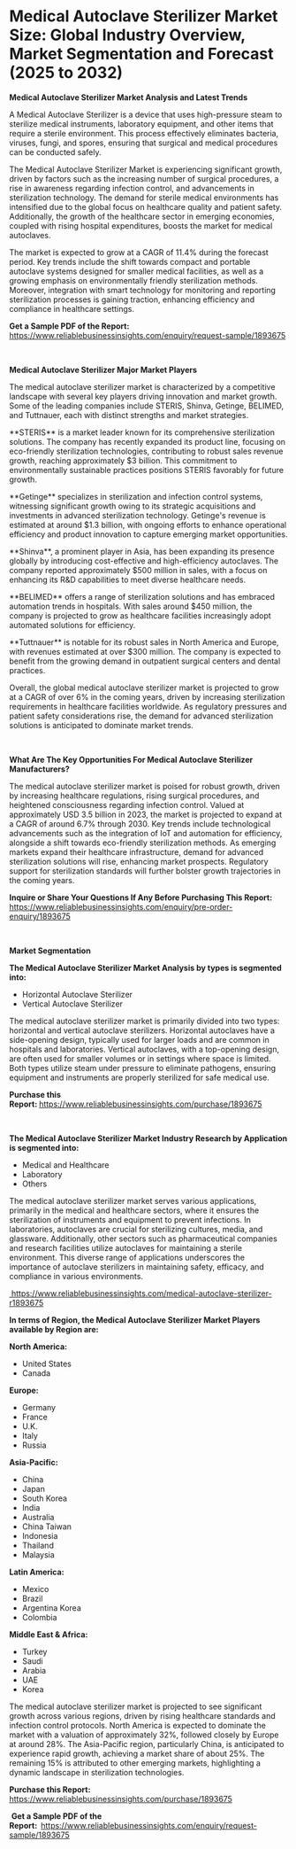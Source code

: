 <p><h1>Medical Autoclave Sterilizer Market Size: Global Industry Overview, Market Segmentation and Forecast (2025 to 2032)</h1></p><p><strong>Medical Autoclave Sterilizer Market Analysis and Latest Trends</strong></p>
<p><p>A Medical Autoclave Sterilizer is a device that uses high-pressure steam to sterilize medical instruments, laboratory equipment, and other items that require a sterile environment. This process effectively eliminates bacteria, viruses, fungi, and spores, ensuring that surgical and medical procedures can be conducted safely.</p><p>The Medical Autoclave Sterilizer Market is experiencing significant growth, driven by factors such as the increasing number of surgical procedures, a rise in awareness regarding infection control, and advancements in sterilization technology. The demand for sterile medical environments has intensified due to the global focus on healthcare quality and patient safety. Additionally, the growth of the healthcare sector in emerging economies, coupled with rising hospital expenditures, boosts the market for medical autoclaves.</p><p>The market is expected to grow at a CAGR of 11.4% during the forecast period. Key trends include the shift towards compact and portable autoclave systems designed for smaller medical facilities, as well as a growing emphasis on environmentally friendly sterilization methods. Moreover, integration with smart technology for monitoring and reporting sterilization processes is gaining traction, enhancing efficiency and compliance in healthcare settings.</p></p>
<p><strong>Get a Sample PDF of the Report:&nbsp;</strong> <a href="https://www.reliablebusinessinsights.com/enquiry/request-sample/1893675?utm_campaign=3058&utm_medium=2&utm_source=Github&utm_content=ia&utm_term=13042025&utm_id=medical-autoclave-sterilizer">https://www.reliablebusinessinsights.com/enquiry/request-sample/1893675</a></p>
<p>&nbsp;</p>
<p><strong>Medical Autoclave Sterilizer Major Market Players</strong></p>
<p><p>The medical autoclave sterilizer market is characterized by a competitive landscape with several key players driving innovation and market growth. Some of the leading companies include STERIS, Shinva, Getinge, BELIMED, and Tuttnauer, each with distinct strengths and market strategies.</p><p>**STERIS** is a market leader known for its comprehensive sterilization solutions. The company has recently expanded its product line, focusing on eco-friendly sterilization technologies, contributing to robust sales revenue growth, reaching approximately $3 billion. This commitment to environmentally sustainable practices positions STERIS favorably for future growth.</p><p>**Getinge** specializes in sterilization and infection control systems, witnessing significant growth owing to its strategic acquisitions and investments in advanced sterilization technology. Getinge's revenue is estimated at around $1.3 billion, with ongoing efforts to enhance operational efficiency and product innovation to capture emerging market opportunities.</p><p>**Shinva**, a prominent player in Asia, has been expanding its presence globally by introducing cost-effective and high-efficiency autoclaves. The company reported approximately $500 million in sales, with a focus on enhancing its R&D capabilities to meet diverse healthcare needs.</p><p>**BELIMED** offers a range of sterilization solutions and has embraced automation trends in hospitals. With sales around $450 million, the company is projected to grow as healthcare facilities increasingly adopt automated solutions for efficiency.</p><p>**Tuttnauer** is notable for its robust sales in North America and Europe, with revenues estimated at over $300 million. The company is expected to benefit from the growing demand in outpatient surgical centers and dental practices.</p><p>Overall, the global medical autoclave sterilizer market is projected to grow at a CAGR of over 6% in the coming years, driven by increasing sterilization requirements in healthcare facilities worldwide. As regulatory pressures and patient safety considerations rise, the demand for advanced sterilization solutions is anticipated to dominate market trends.</p></p>
<p>&nbsp;</p>
<p><strong>What Are The Key Opportunities For Medical Autoclave Sterilizer Manufacturers?</strong></p>
<p><p>The medical autoclave sterilizer market is poised for robust growth, driven by increasing healthcare regulations, rising surgical procedures, and heightened consciousness regarding infection control. Valued at approximately USD 3.5 billion in 2023, the market is projected to expand at a CAGR of around 6.7% through 2030. Key trends include technological advancements such as the integration of IoT and automation for efficiency, alongside a shift towards eco-friendly sterilization methods. As emerging markets expand their healthcare infrastructure, demand for advanced sterilization solutions will rise, enhancing market prospects. Regulatory support for sterilization standards will further bolster growth trajectories in the coming years.</p></p>
<p><strong>Inquire or Share Your Questions If Any Before Purchasing This Report:</strong> <a href="https://www.reliablebusinessinsights.com/enquiry/pre-order-enquiry/1893675?utm_campaign=3058&utm_medium=2&utm_source=Github&utm_content=ia&utm_term=13042025&utm_id=medical-autoclave-sterilizer">https://www.reliablebusinessinsights.com/enquiry/pre-order-enquiry/1893675</a></p>
<p>&nbsp;</p>
<p><strong>Market Segmentation</strong></p>
<p><strong>The Medical Autoclave Sterilizer Market Analysis by types is segmented into:</strong></p>
<p><ul><li>Horizontal Autoclave Sterilizer</li><li>Vertical Autoclave Sterilizer</li></ul></p>
<p><p>The medical autoclave sterilizer market is primarily divided into two types: horizontal and vertical autoclave sterilizers. Horizontal autoclaves have a side-opening design, typically used for larger loads and are common in hospitals and laboratories. Vertical autoclaves, with a top-opening design, are often used for smaller volumes or in settings where space is limited. Both types utilize steam under pressure to eliminate pathogens, ensuring equipment and instruments are properly sterilized for safe medical use.</p></p>
<p><strong>Purchase this Report:&nbsp;</strong><a href="https://www.reliablebusinessinsights.com/purchase/1893675?utm_campaign=3058&utm_medium=2&utm_source=Github&utm_content=ia&utm_term=13042025&utm_id=medical-autoclave-sterilizer">https://www.reliablebusinessinsights.com/purchase/1893675</a></p>
<p>&nbsp;</p>
<p><strong>The Medical Autoclave Sterilizer Market Industry Research by Application is segmented into:</strong></p>
<p><ul><li>Medical and Healthcare</li><li>Laboratory</li><li>Others</li></ul></p>
<p><p>The medical autoclave sterilizer market serves various applications, primarily in the medical and healthcare sectors, where it ensures the sterilization of instruments and equipment to prevent infections. In laboratories, autoclaves are crucial for sterilizing cultures, media, and glassware. Additionally, other sectors such as pharmaceutical companies and research facilities utilize autoclaves for maintaining a sterile environment. This diverse range of applications underscores the importance of autoclave sterilizers in maintaining safety, efficacy, and compliance in various environments.</p></p>
<p><a href="https://www.reliablebusinessinsights.com/medical-autoclave-sterilizer-r1893675?utm_campaign=3058&utm_medium=2&utm_source=Github&utm_content=ia&utm_term=13042025&utm_id=medical-autoclave-sterilizer">&nbsp;https://www.reliablebusinessinsights.com/medical-autoclave-sterilizer-r1893675</a></p>
<p><strong>In terms of Region, the Medical Autoclave Sterilizer Market Players available by Region are:</strong></p>
<p>
    <p> <strong> North America: </strong>
        <ul>
            <li>United States</li>
            <li>Canada</li>
        </ul>
        </p> 
    <p> <strong> Europe: </strong>
        <ul>
            <li>Germany</li>
            <li>France</li>
            <li>U.K.</li>
            <li>Italy</li>
            <li>Russia</li>
        </ul>
        </p> 
    <p> <strong> Asia-Pacific: </strong>
        <ul>
            <li>China</li>
            <li>Japan</li>
            <li>South Korea</li>
            <li>India</li>
            <li>Australia</li>
            <li>China Taiwan</li>
            <li>Indonesia</li>
            <li>Thailand</li>
            <li>Malaysia</li>
        </ul>
        </p> 
    <p> <strong> Latin America: </strong>
        <ul>
            <li>Mexico</li>
            <li>Brazil</li>
            <li>Argentina Korea</li>
            <li>Colombia</li>
        </ul>
        </p> 
    <p> <strong> Middle East & Africa: </strong>
        <ul>
            <li>Turkey</li>
            <li>Saudi</li>
            <li>Arabia</li>
            <li>UAE</li>
            <li>Korea</li>
        </ul>
    </p>
    </p>
<p><p>The medical autoclave sterilizer market is projected to see significant growth across various regions, driven by rising healthcare standards and infection control protocols. North America is expected to dominate the market with a valuation of approximately 32%, followed closely by Europe at around 28%. The Asia-Pacific region, particularly China, is anticipated to experience rapid growth, achieving a market share of about 25%. The remaining 15% is attributed to other emerging markets, highlighting a dynamic landscape in sterilization technologies.</p></p>
<p><strong>Purchase this Report: </strong><a href="https://www.reliablebusinessinsights.com/purchase/1893675?utm_campaign=3058&utm_medium=2&utm_source=Github&utm_content=ia&utm_term=13042025&utm_id=medical-autoclave-sterilizer">https://www.reliablebusinessinsights.com/purchase/1893675</a></p>
<p>&nbsp;<strong>Get a Sample PDF of the Report:&nbsp;&nbsp;</strong><a href="https://www.reliablebusinessinsights.com/enquiry/request-sample/1893675?utm_campaign=3058&utm_medium=2&utm_source=Github&utm_content=ia&utm_term=13042025&utm_id=medical-autoclave-sterilizer">https://www.reliablebusinessinsights.com/enquiry/request-sample/1893675</a></p>
<p><strong></strong></p>
<p><p></p><p></p><p></p></p>